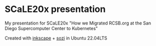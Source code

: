 # SCaLE20x presentation

My presentation for SCaLE20x "How we Migrated RCSB.org at the San Diego Supercomputer Center to Kubernetes"

Created with [inkscape](https://github.com/inkscape/inkscape) + [sozi](https://github.com/sozi-projects/Sozi) in Ubuntu 22.04LTS

